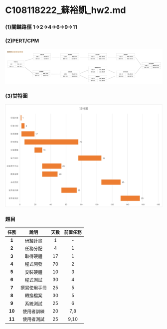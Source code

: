 # C108118222_蘇裕凱_hw2.md
### (1)關鍵路徑 1->2->4->6->9->11
### (2)PERT/CPM
![fig](pert.jpg "PERT/CRM")

### (3)甘特圖
![fig](甘特圖.jpg "甘特圖")

### 題目
|任務|說明|天數|前置任務|
|:---:|:---:|:---:|:---:|
|**1**|研擬計畫|1|-|
|**2**|任務分配|4|1|
|**3**|取得硬體|17|1|
|**4**|程式開發|70|2|
|**5**|安裝硬體|10|3|
|**6**|程式測試|30|4|
|**7**|撰寫使用手冊|25|5|
|**8**|轉換檔案|30|5|
|**9**|系統測試|25|6|
|**10**|使用者訓練|20|7,8|
|**11**|使用者測試|25|9,10|
